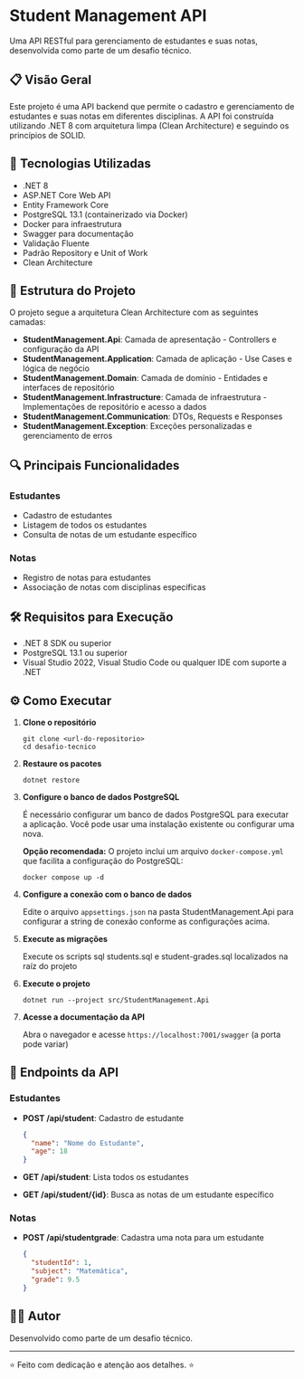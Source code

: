 # Student Management API

Uma API RESTful para gerenciamento de estudantes e suas notas, desenvolvida como parte de um desafio técnico.

## 📋 Visão Geral

Este projeto é uma API backend que permite o cadastro e gerenciamento de estudantes e suas notas em diferentes disciplinas. A API foi construída utilizando .NET 8 com arquitetura limpa (Clean Architecture) e seguindo os princípios de SOLID.

## 🚀 Tecnologias Utilizadas

- .NET 8
- ASP.NET Core Web API
- Entity Framework Core
- PostgreSQL 13.1 (containerizado via Docker)
- Docker para infraestrutura
- Swagger para documentação
- Validação Fluente
- Padrão Repository e Unit of Work
- Clean Architecture

## 📁 Estrutura do Projeto

O projeto segue a arquitetura Clean Architecture com as seguintes camadas:

- **StudentManagement.Api**: Camada de apresentação - Controllers e configuração da API
- **StudentManagement.Application**: Camada de aplicação - Use Cases e lógica de negócio
- **StudentManagement.Domain**: Camada de domínio - Entidades e interfaces de repositório
- **StudentManagement.Infrastructure**: Camada de infraestrutura - Implementações de repositório e acesso a dados
- **StudentManagement.Communication**: DTOs, Requests e Responses
- **StudentManagement.Exception**: Exceções personalizadas e gerenciamento de erros

## 🔍 Principais Funcionalidades

### Estudantes
- Cadastro de estudantes
- Listagem de todos os estudantes
- Consulta de notas de um estudante específico

### Notas
- Registro de notas para estudantes
- Associação de notas com disciplinas específicas

## 🛠️ Requisitos para Execução

- .NET 8 SDK ou superior
- PostgreSQL 13.1 ou superior
- Visual Studio 2022, Visual Studio Code ou qualquer IDE com suporte a .NET

## ⚙️ Como Executar

1. **Clone o repositório**
   ```
   git clone <url-do-repositorio>
   cd desafio-tecnico
   ```

2. **Restaure os pacotes**
   ```
   dotnet restore
   ```

3. **Configure o banco de dados PostgreSQL**
   
   É necessário configurar um banco de dados PostgreSQL para executar a aplicação. Você pode usar uma instalação existente ou configurar uma nova.
   
   **Opção recomendada:** O projeto inclui um arquivo `docker-compose.yml` que facilita a configuração do PostgreSQL:
   ```
   docker compose up -d
   ```

4. **Configure a conexão com o banco de dados**
   
   Edite o arquivo `appsettings.json` na pasta StudentManagement.Api para configurar a string de conexão conforme as configurações acima.

5. **Execute as migrações**
   
   Execute os scripts sql students.sql e student-grades.sql localizados na raíz do projeto

6. **Execute o projeto**
   ```
   dotnet run --project src/StudentManagement.Api
   ```

7. **Acesse a documentação da API**
   
   Abra o navegador e acesse `https://localhost:7001/swagger` (a porta pode variar)

## 📡 Endpoints da API

### Estudantes

- **POST /api/student**: Cadastro de estudante
  ```json
  {
    "name": "Nome do Estudante",
    "age": 18
  }
  ```

- **GET /api/student**: Lista todos os estudantes

- **GET /api/student/{id}**: Busca as notas de um estudante específico

### Notas

- **POST /api/studentgrade**: Cadastra uma nota para um estudante
  ```json
  {
    "studentId": 1,
    "subject": "Matemática",
    "grade": 9.5
  }
  ```

## 👨‍💻 Autor

Desenvolvido como parte de um desafio técnico.

---

⭐️ Feito com dedicação e atenção aos detalhes. ⭐️
